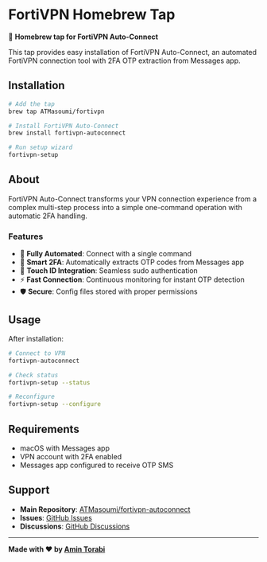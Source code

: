# FortiVPN Homebrew Tap

🍺 **Homebrew tap for FortiVPN Auto-Connect**

This tap provides easy installation of FortiVPN Auto-Connect, an automated FortiVPN connection tool with 2FA OTP extraction from Messages app.

## Installation

```bash
# Add the tap
brew tap ATMasoumi/fortivpn

# Install FortiVPN Auto-Connect
brew install fortivpn-autoconnect

# Run setup wizard
fortivpn-setup
```

## About

FortiVPN Auto-Connect transforms your VPN connection experience from a complex multi-step process into a simple one-command operation with automatic 2FA handling.

### Features
- 🔄 **Fully Automated**: Connect with a single command
- 📱 **Smart 2FA**: Automatically extracts OTP codes from Messages app
- 🔐 **Touch ID Integration**: Seamless sudo authentication
- ⚡ **Fast Connection**: Continuous monitoring for instant OTP detection
- 🛡️ **Secure**: Config files stored with proper permissions

## Usage

After installation:
```bash
# Connect to VPN
fortivpn-autoconnect

# Check status
fortivpn-setup --status

# Reconfigure
fortivpn-setup --configure
```

## Requirements

- macOS with Messages app
- VPN account with 2FA enabled
- Messages app configured to receive OTP SMS

## Support

- **Main Repository**: [ATMasoumi/fortivpn-autoconnect](https://github.com/ATMasoumi/fortivpn-autoconnect)
- **Issues**: [GitHub Issues](https://github.com/ATMasoumi/fortivpn-autoconnect/issues)
- **Discussions**: [GitHub Discussions](https://github.com/ATMasoumi/fortivpn-autoconnect/discussions)

---

**Made with ❤️ by [Amin Torabi](https://github.com/ATMasoumi)**
